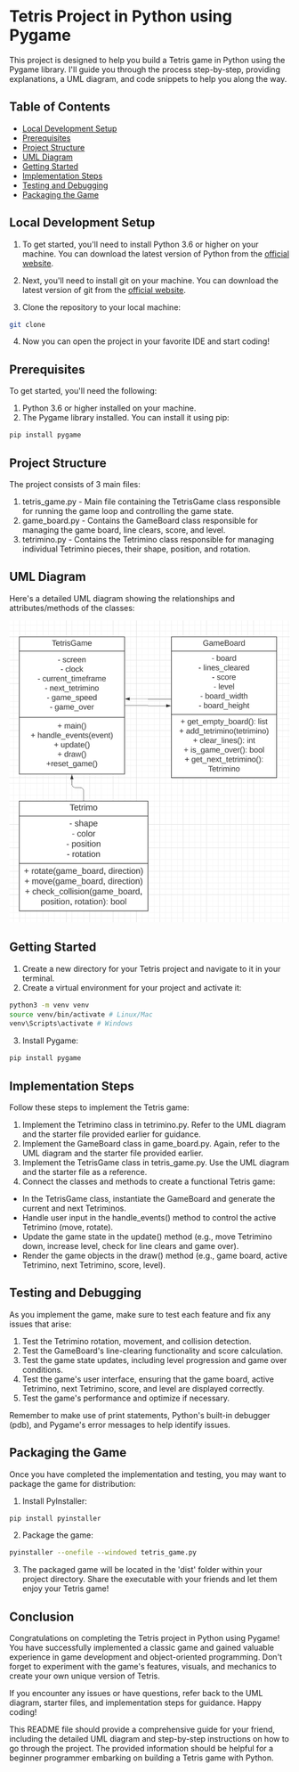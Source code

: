 # Tetris Project in Python using Pygame

This project is designed to help you build a Tetris game in Python using the Pygame library. I'll guide you through the process step-by-step, providing explanations, a UML diagram, and code snippets to help you along the way.

## Table of Contents

- [Local Development Setup](#local-development-setup)
- [Prerequisites](#prerequisites)
- [Project Structure](#project-structure)
- [UML Diagram](#uml-diagram)
- [Getting Started](#getting-started)
- [Implementation Steps](#implementation-steps)
- [Testing and Debugging](#testing-and-debugging)
- [Packaging the Game](#packaging-the-game)

## Local Development Setup

1. To get started, you'll need to install Python 3.6 or higher on your machine. You can download the latest version of Python from the [official website](https://www.python.org/downloads/).

2. Next, you'll need to install git on your machine. You can download the latest version of git from the [official website](https://git-scm.com/downloads).

3. Clone the repository to your local machine:

```bash
git clone
```

4. Now you can open the project in your favorite IDE and start coding!

## Prerequisites

To get started, you'll need the following:

1. Python 3.6 or higher installed on your machine.
2. The Pygame library installed. You can install it using pip:

```bash
pip install pygame
```

## Project Structure

The project consists of 3 main files:

1. tetris_game.py - Main file containing the TetrisGame class responsible for running the game loop and controlling the game state.
2. game_board.py - Contains the GameBoard class responsible for managing the game board, line clears, score, and level.
3. tetrimino.py - Contains the Tetrimino class responsible for managing individual Tetrimino pieces, their shape, position, and rotation.

## UML Diagram

Here's a detailed UML diagram showing the relationships and attributes/methods of the classes:

[![UML Diagram](uml_diagram.png)](uml_diagram.png)

## Getting Started

1. Create a new directory for your Tetris project and navigate to it in your terminal.
2. Create a virtual environment for your project and activate it:

```bash
python3 -m venv venv
source venv/bin/activate # Linux/Mac
venv\Scripts\activate # Windows
```

3. Install Pygame:

```bash
pip install pygame
```

## Implementation Steps

Follow these steps to implement the Tetris game:

1. Implement the Tetrimino class in tetrimino.py. Refer to the UML diagram and the starter file provided earlier for guidance.
2. Implement the GameBoard class in game_board.py. Again, refer to the UML diagram and the starter file provided earlier.
3. Implement the TetrisGame class in tetris_game.py. Use the UML diagram and the starter file as a reference.
4. Connect the classes and methods to create a functional Tetris game:

- In the TetrisGame class, instantiate the GameBoard and generate the current and next Tetriminos.
- Handle user input in the handle_events() method to control the active Tetrimino (move, rotate).
- Update the game state in the update() method (e.g., move Tetrimino down, increase level, check for line clears and game over).
- Render the game objects in the draw() method (e.g., game board, active Tetrimino, next Tetrimino, score, level).

## Testing and Debugging

As you implement the game, make sure to test each feature and fix any issues that arise:

1. Test the Tetrimino rotation, movement, and collision detection.
2. Test the GameBoard's line-clearing functionality and score calculation.
3. Test the game state updates, including level progression and game over conditions.
4. Test the game's user interface, ensuring that the game board, active Tetrimino, next Tetrimino, score, and level are displayed correctly.
5. Test the game's performance and optimize if necessary.

Remember to make use of print statements, Python's built-in debugger (pdb), and Pygame's error messages to help identify issues.

## Packaging the Game

Once you have completed the implementation and testing, you may want to package the game for distribution:

1. Install PyInstaller:

```bash
pip install pyinstaller
```

2. Package the game:

```bash
pyinstaller --onefile --windowed tetris_game.py
```

3. The packaged game will be located in the 'dist' folder within your project directory. Share the executable with your friends and let them enjoy your Tetris game!

## Conclusion

Congratulations on completing the Tetris project in Python using Pygame! You have successfully implemented a classic game and gained valuable experience in game development and object-oriented programming. Don't forget to experiment with the game's features, visuals, and mechanics to create your own unique version of Tetris.

If you encounter any issues or have questions, refer back to the UML diagram, starter files, and implementation steps for guidance. Happy coding!

This README file should provide a comprehensive guide for your friend, including the detailed UML diagram and step-by-step instructions on how to go through the project. The provided information should be helpful for a beginner programmer embarking on building a Tetris game with Python.
